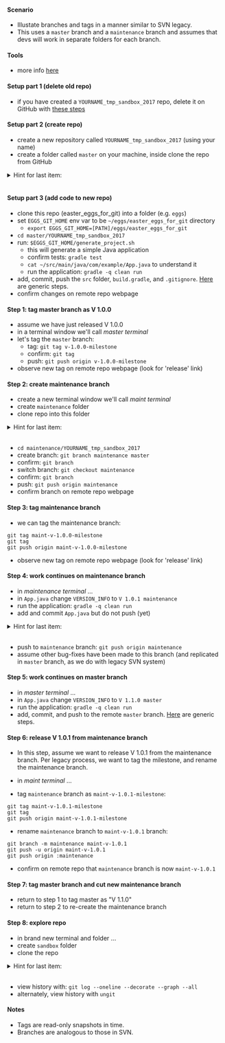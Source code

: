 
#### Scenario

* Illustate branches and tags in a manner similar to SVN legacy.
* This uses a `master` branch and a `maintenance` branch and assumes that devs will work in separate folders for each branch.

#### Tools

* more info [here](../reference_doc/Tools.md)

#### Setup part 1 (delete old repo)

* if you have created a `YOURNAME_tmp_sandbox_2017` repo, delete it on GitHub with [these steps](../reference_doc/DeleteRepo.md)

#### Setup part 2 (create repo)

* create a new repository called `YOURNAME_tmp_sandbox_2017` (using your name)
* create a folder called `master` on your machine, inside clone the repo from GitHub
<details><summary>Hint for last item:</summary>
<p><pre>
cd master
# change repo as appropriate:
git clone https://github.com/codetojoy/YOURNAME_tmp_sandbox_2017.git
</pre></p></details>
<br/>

#### Setup part 3 (add code to new repo)

* clone this repo (easter_eggs_for_git) into a folder (e.g. `eggs`)
* set `EGGS_GIT_HOME` env var to be `~/eggs/easter_eggs_for_git` directory
    * `export EGGS_GIT_HOME=[PATH]/eggs/easter_eggs_for_git`
* `cd master/YOURNAME_tmp_sandbox_2017`
* run: `$EGGS_GIT_HOME/generate_project.sh` 
    * this will generate a simple Java application
    * confirm tests: `gradle test`
    * `cat ~/src/main/java/com/example/App.java` to understand it
    * run the application: `gradle -q clean run`
* add, commit, push the `src` folder, `build.gradle`, and `.gitignore`. [Here](../reference_doc/Commit.md) are generic steps.
* confirm changes on remote repo webpage

#### Step 1: tag master branch as V 1.0.0

* assume we have just released V 1.0.0
* in a terminal window we'll call _master terminal_
* let's tag the `master` branch:
    * tag: `git tag v-1.0.0-milestone`
    * confirm: `git tag`
    * push: `git push origin v-1.0.0-milestone`
* observe new tag on remote repo webpage (look for 'release' link)

#### Step 2: create maintenance branch

* create a new terminal window we'll call _maint terminal_
* create `maintenance` folder
* clone repo into this folder
<details><summary>Hint for last item:</summary>
<p><pre>
# change repo as appropriate:
git clone https://github.com/codetojoy/YOURNAME_tmp_sandbox_2017.git
</pre></p></details>
</details>
<br/>

* `cd maintenance/YOURNAME_tmp_sandbox_2017`
* create branch: `git branch maintenance master`
* confirm: `git branch`
* switch branch: `git checkout maintenance`
* confirm: `git branch`
* push: `git push origin maintenance`
* confirm branch on remote repo webpage

#### Step 3: tag maintenance branch

* we can tag the maintenance branch:
```
git tag maint-v-1.0.0-milestone
git tag
git push origin maint-v-1.0.0-milestone
```
* observe new tag on remote repo webpage (look for 'release' link)

#### Step 4: work continues on maintenance branch

* in _maintenance terminal_ ...
* in `App.java` change `VERSION_INFO` to `V 1.0.1 maintenance`
* run the application: `gradle -q clean run`
* add and commit `App.java` but do not push (yet)
<details><summary>Hint for last item:</summary>
<p><pre>
git status
git add src/**/App.java
git commit -m "useful message here"
</pre></p></details>
<br/>

* push to `maintenance` branch: `git push origin maintenance`
* assume other bug-fixes have been made to this branch (and replicated in `master` branch, as we do with legacy SVN system)

#### Step 5: work continues on master branch

* in _master terminal_ ...
* in `App.java` change `VERSION_INFO` to `V 1.1.0 master`
* run the application: `gradle -q clean run`
* add, commit, and push to the remote `master` branch. [Here](../reference_doc/Commit.md) are generic steps.

#### Step 6: release V 1.0.1 from maintenance branch

* In this step, assume we want to release V 1.0.1 from the maintenance branch. Per legacy process, we want to tag the milestone, and rename the maintenance branch.

* in _maint terminal_ ...
* tag `maintenance` branch as `maint-v-1.0.1-milestone`:
```
git tag maint-v-1.0.1-milestone
git tag
git push origin maint-v-1.0.1-milestone
```
* rename `maintenance` branch to `maint-v-1.0.1` branch: 
```
git branch -m maintenance maint-v-1.0.1
git push -u origin maint-v-1.0.1
git push origin :maintenance
```
* confirm on remote repo that `maintenance` branch is now `maint-v-1.0.1`

#### Step 7: tag master branch and cut new maintenance branch

* return to step 1 to tag master as "V 1.1.0"
* return to step 2 to re-create the maintenance branch

#### Step 8: explore repo

* in brand new terminal and folder ...
* create `sandbox` folder
* clone the repo 
<details><summary>Hint for last item:</summary>
<p><pre>
cd sandbox
# change repo as appropriate:
git clone https://github.com/codetojoy/YOURNAME_tmp_sandbox_2017.git
</pre></p></details>
<br/>

* view history with: `git log --oneline --decorate --graph --all`
* alternately, view history with `ungit`

#### Notes

* Tags are read-only snapshots in time.
* Branches are analogous to those in SVN.
